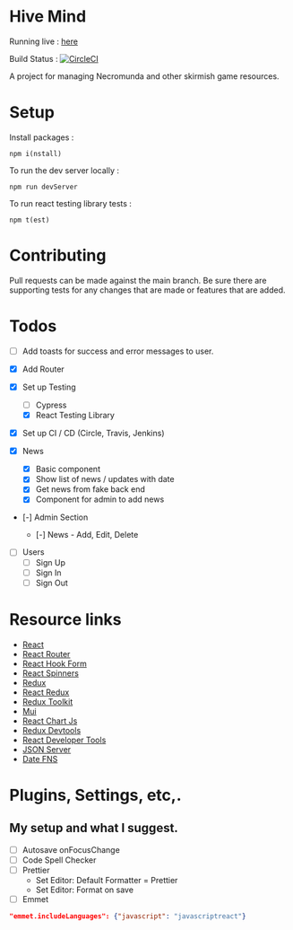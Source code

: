 # Hive Mind

Running live : [here](https://hivemind-ley1.onrender.com/)

Build Status : [![CircleCI](https://dl.circleci.com/status-badge/img/gh/aneylon/HiveMind/tree/main.svg?style=svg)](https://dl.circleci.com/status-badge/redirect/gh/aneylon/HiveMind/tree/main)

A project for managing Necromunda and other skirmish game resources.

# Setup

Install packages :

```
npm i(nstall)
```

To run the dev server locally :

```
npm run devServer
```

To run react testing library tests :

```
npm t(est)
```

# Contributing

Pull requests can be made against the main branch.
Be sure there are supporting tests for any changes that are made or features that are added.

# Todos

- [ ] Add toasts for success and error messages to user.

- [x] Add Router
- [x] Set up Testing
  - [ ] Cypress
  - [x] React Testing Library
- [x] Set up CI / CD (Circle, Travis, Jenkins)

- [x] News

  - [x] Basic component
  - [x] Show list of news / updates with date
  - [x] Get news from fake back end
  - [x] Component for admin to add news

- [-] Admin Section

  - [-] News - Add, Edit, Delete

- [ ] Users
  - [ ] Sign Up
  - [ ] Sign In
  - [ ] Sign Out

# Resource links

- [React](https://reactjs.org/)
- [React Router](https://reactrouter.com)
- [React Hook Form](https://react-hook-form.com/)
- [React Spinners](https://www.davidhu.io/react-spinners/)
- [Redux](https://redux.js.org/)
- [React Redux](https://react-redux.js.org/)
- [Redux Toolkit](https://redux-toolkit.js.org/)
- [Mui](https://mui.com/)
- [React Chart Js](https://github.com/reactchartjs/react-chartjs-2)
- [Redux Devtools](https://github.com/reduxjs/redux-devtools)
- [React Developer Tools](https://chrome.google.com/webstore/detail/react-developer-tools/fmkadmapgofadopljbjfkapdkoienihi?hl=en)
- [JSON Server](https://github.com/typicode/json-server)
- [Date FNS](https://date-fns.org)

# Plugins, Settings, etc,.

## My setup and what I suggest.

- [ ] Autosave onFocusChange
- [ ] Code Spell Checker
- [ ] Prettier
  - Set Editor: Default Formatter = Prettier
  - Set Editor: Format on save
- [ ] Emmet

```json
"emmet.includeLanguages": {"javascript": "javascriptreact"}
```
